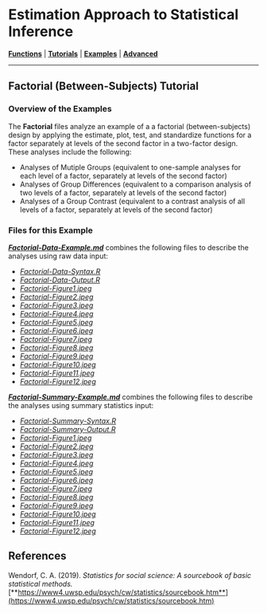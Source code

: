 # Estimation Approach to Statistical Inference

[**Functions**](../../A-Functions) | 
[**Tutorials**](../../B-Tutorials) | 
[**Examples**](../../C-Examples) | 
[**Advanced**](../../D-Advanced)

---

## Factorial (Between-Subjects) Tutorial

### Overview of the Examples

The **Factorial** files analyze an example of a a factorial (between-subjects) design by applying the estimate, plot, test, and standardize functions for a factor separately at levels of the second factor in a two-factor design. These analyses include the following:

- Analyses of Mutiple Groups (equivalent to one-sample analyses for each level of a factor, separately at levels of the second factor)
- Analyses of Group Differences (equivalent to a comparison analysis of two levels of a factor, separately at levels of the second factor)
- Analyses of a Group Contrast (equivalent to a contrast analysis of all levels of a factor, separately at levels of the second factor)

### Files for this Example

[**_Factorial-Data-Example.md_**](./Factorial-Data-Example.md) combines the following files to describe the analyses using raw data input:

- [_Factorial-Data-Syntax.R_](./Factorial-Data-Syntax.R)
- [_Factorial-Data-Output.R_](./Factorial-Data-Output.R)
- [_Factorial-Figure1.jpeg_](./Factorial-Figure1.jpeg)
- [_Factorial-Figure2.jpeg_](./Factorial-Figure2.jpeg)
- [_Factorial-Figure3.jpeg_](./Factorial-Figure3.jpeg) 
- [_Factorial-Figure4.jpeg_](./Factorial-Figure4.jpeg)
- [_Factorial-Figure5.jpeg_](./Factorial-Figure5.jpeg)
- [_Factorial-Figure6.jpeg_](./Factorial-Figure6.jpeg)
- [_Factorial-Figure7.jpeg_](./Factorial-Figure7.jpeg) 
- [_Factorial-Figure8.jpeg_](./Factorial-Figure8.jpeg)
- [_Factorial-Figure9.jpeg_](./Factorial-Figure9.jpeg)
- [_Factorial-Figure10.jpeg_](./Factorial-Figure10.jpeg)
- [_Factorial-Figure11.jpeg_](./Factorial-Figure11.jpeg) 
- [_Factorial-Figure12.jpeg_](./Factorial-Figure12.jpeg)

[**_Factorial-Summary-Example.md_**](./Factorial-Summary-Example.md) combines the following files to describe the analyses using summary statistics input:

- [_Factorial-Summary-Syntax.R_](./Factorial-Summary-Syntax.R)
- [_Factorial-Summary-Output.R_](./Factorial-Summary-Output.R)
- [_Factorial-Figure1.jpeg_](./Factorial-Figure1.jpeg)
- [_Factorial-Figure2.jpeg_](./Factorial-Figure2.jpeg)
- [_Factorial-Figure3.jpeg_](./Factorial-Figure3.jpeg) 
- [_Factorial-Figure4.jpeg_](./Factorial-Figure4.jpeg)
- [_Factorial-Figure5.jpeg_](./Factorial-Figure5.jpeg)
- [_Factorial-Figure6.jpeg_](./Factorial-Figure6.jpeg)
- [_Factorial-Figure7.jpeg_](./Factorial-Figure7.jpeg) 
- [_Factorial-Figure8.jpeg_](./Factorial-Figure8.jpeg)
- [_Factorial-Figure9.jpeg_](./Factorial-Figure9.jpeg)
- [_Factorial-Figure10.jpeg_](./Factorial-Figure10.jpeg)
- [_Factorial-Figure11.jpeg_](./Factorial-Figure11.jpeg) 
- [_Factorial-Figure12.jpeg_](./Factorial-Figure12.jpeg)

## References

Wendorf, C. A. (2019). _Statistics for social science: A sourcebook of basic statistical methods._ [**https://www4.uwsp.edu/psych/cw/statistics/sourcebook.htm**](https://www4.uwsp.edu/psych/cw/statistics/sourcebook.htm)
